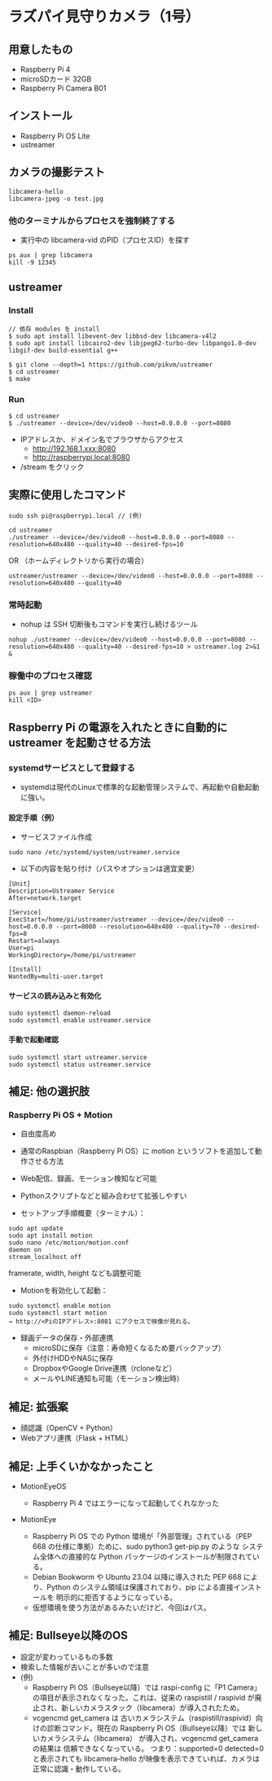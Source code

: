 ラズパイ見守りカメラ（1号）
======================

## 用意したもの

* Raspberry Pi 4
* microSDカード 32GB
* Raspberry Pi Camera B01


## インストール

* Raspberry Pi OS Lite
* ustreamer


## カメラの撮影テスト

```
libcamera-hello
libcamera-jpeg -o test.jpg
```

### 他のターミナルからプロセスを強制終了する

* 実行中の libcamera-vid のPID（プロセスID）を探す

```
ps aux | grep libcamera
kill -9 12345
```


## ustreamer

### Install

```
// 依存 modules を install
$ sudo apt install libevent-dev libbsd-dev libcamera-v4l2
$ sudo apt install libcairo2-dev libjpeg62-turbo-dev libpango1.0-dev libgif-dev build-essential g++

$ git clone --depth=1 https://github.com/pikvm/ustreamer
$ cd ustreamer
$ make
```

###  Run
```
$ cd ustreamer
$ ./ustreamer --device=/dev/video0 --host=0.0.0.0 --port=8080
```

* IPアドレスか、ドメイン名でブラウザからアクセス
	* http://192.168.1.xxx:8080
	* http://raspberrypi.local:8080
* /stream をクリック


## 実際に使用したコマンド

```
sudo ssh pi@raspberrypi.local // (例)
```

```
cd ustreamer
./ustreamer --device=/dev/video0 --host=0.0.0.0 --port=8080 --resolution=640x480 --quality=40 --desired-fps=10
```

OR （ホームディレクトリから実行の場合）

```
ustreamer/ustreamer --device=/dev/video0 --host=0.0.0.0 --port=8080 --resolution=640x480 --quality=40
```

### 常時起動

* nohup は SSH 切断後もコマンドを実行し続けるツール

```
nohup ./ustreamer --device=/dev/video0 --host=0.0.0.0 --port=8080 --resolution=640x480 --quality=40 --desired-fps=10 > ustreamer.log 2>&1 &
```

### 稼働中のプロセス確認
```
ps aux | grep ustreamer
kill <ID>
```


## Raspberry Pi の電源を入れたときに自動的に ustreamer を起動させる方法

### systemdサービスとして登録する
* systemdは現代のLinuxで標準的な起動管理システムで、再起動や自動起動に強い。

#### 設定手順（例）
* サービスファイル作成

```
sudo nano /etc/systemd/system/ustreamer.service
```

* 以下の内容を貼り付け（パスやオプションは適宜変更）

```
[Unit]
Description=Ustreamer Service
After=network.target

[Service]
ExecStart=/home/pi/ustreamer/ustreamer --device=/dev/video0 --host=0.0.0.0 --port=8080 --resolution=640x480 --quality=70 --desired-fps=8
Restart=always
User=pi
WorkingDirectory=/home/pi/ustreamer

[Install]
WantedBy=multi-user.target
```

#### サービスの読み込みと有効化
```
sudo systemctl daemon-reload
sudo systemctl enable ustreamer.service
```

#### 手動で起動確認
```
sudo systemctl start ustreamer.service
sudo systemctl status ustreamer.service
```


## 補足: 他の選択肢

### Raspberry Pi OS + Motion
* 自由度高め
* 通常のRaspbian（Raspberry Pi OS）に motion というソフトを追加して動作させる方法
* Web配信、録画、モーション検知など可能
* Pythonスクリプトなどと組み合わせて拡張しやすい

* セットアップ手順概要（ターミナル）：
```
sudo apt update
sudo apt install motion
sudo nano /etc/motion/motion.conf
daemon on
stream_localhost off
```

framerate, width, height なども調整可能

* Motionを有効化して起動：
```
sudo systemctl enable motion
sudo systemctl start motion
→ http://<PiのIPアドレス>:8081 にアクセスで映像が見れる。
```

* 録画データの保存・外部連携
	* microSDに保存（注意：寿命短くなるため要バックアップ）
	* 外付けHDDやNASに保存
	* DropboxやGoogle Drive連携（rcloneなど）
	* メールやLINE通知も可能（モーション検出時）


## 補足: 拡張案

* 顔認識（OpenCV + Python）
* Webアプリ連携（Flask + HTML）


## 補足: 上手くいかなかったこと

* MotionEyeOS
	* Raspberry Pi 4 ではエラーになって起動してくれなかった

* MotionEye
	* Raspberry Pi OS での Python 環境が「外部管理」されている（PEP 668 の仕様に準拠）ために、sudo python3 get-pip.py のような システム全体への直接的な Python パッケージのインストールが制限されている。
	* Debian Bookworm や Ubuntu 23.04 以降に導入された PEP 668 により、Python のシステム領域は保護されており、pip による直接インストールを 明示的に拒否するようになっている。
	* 仮想環境を使う方法があるみたいだけど、今回はパス。


## 補足: Bullseye以降のOS

* 設定が変わっているもの多数
* 検索した情報が古いことが多いので注意
* (例)
	* Raspberry Pi OS（Bullseye以降）では raspi-config に「P1 Camera」の項目が表示されなくなった。これは、従来の raspistill / raspivid が廃止され、新しいカメラスタック（libcamera）が導入されたため。
	* vcgencmd get_camera は 古いカメラシステム（raspistill/raspivid）向けの診断コマンド。現在の Raspberry Pi OS（Bullseye以降）では 新しいカメラシステム（libcamera） が導入され、vcgencmd get_camera の結果は 信頼できなくなっている。
	つまり：supported=0 detected=0 と表示されても libcamera-hello が映像を表示できていれば、カメラは正常に認識・動作している。
